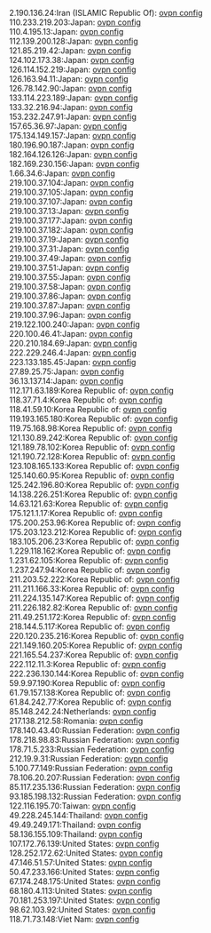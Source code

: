 2.190.136.24:Iran (ISLAMIC Republic Of): [ovpn config](vpn/2_190_136_24.ovpn)  
110.233.219.203:Japan: [ovpn config](vpn/110_233_219_203.ovpn)  
110.4.195.13:Japan: [ovpn config](vpn/110_4_195_13.ovpn)  
112.139.200.128:Japan: [ovpn config](vpn/112_139_200_128.ovpn)  
121.85.219.42:Japan: [ovpn config](vpn/121_85_219_42.ovpn)  
124.102.173.38:Japan: [ovpn config](vpn/124_102_173_38.ovpn)  
126.114.152.219:Japan: [ovpn config](vpn/126_114_152_219.ovpn)  
126.163.94.11:Japan: [ovpn config](vpn/126_163_94_11.ovpn)  
126.78.142.90:Japan: [ovpn config](vpn/126_78_142_90.ovpn)  
133.114.223.189:Japan: [ovpn config](vpn/133_114_223_189.ovpn)  
133.32.216.94:Japan: [ovpn config](vpn/133_32_216_94.ovpn)  
153.232.247.91:Japan: [ovpn config](vpn/153_232_247_91.ovpn)  
157.65.36.97:Japan: [ovpn config](vpn/157_65_36_97.ovpn)  
175.134.149.157:Japan: [ovpn config](vpn/175_134_149_157.ovpn)  
180.196.90.187:Japan: [ovpn config](vpn/180_196_90_187.ovpn)  
182.164.126.126:Japan: [ovpn config](vpn/182_164_126_126.ovpn)  
182.169.230.156:Japan: [ovpn config](vpn/182_169_230_156.ovpn)  
1.66.34.6:Japan: [ovpn config](vpn/1_66_34_6.ovpn)  
219.100.37.104:Japan: [ovpn config](vpn/219_100_37_104.ovpn)  
219.100.37.105:Japan: [ovpn config](vpn/219_100_37_105.ovpn)  
219.100.37.107:Japan: [ovpn config](vpn/219_100_37_107.ovpn)  
219.100.37.13:Japan: [ovpn config](vpn/219_100_37_13.ovpn)  
219.100.37.177:Japan: [ovpn config](vpn/219_100_37_177.ovpn)  
219.100.37.182:Japan: [ovpn config](vpn/219_100_37_182.ovpn)  
219.100.37.19:Japan: [ovpn config](vpn/219_100_37_19.ovpn)  
219.100.37.31:Japan: [ovpn config](vpn/219_100_37_31.ovpn)  
219.100.37.49:Japan: [ovpn config](vpn/219_100_37_49.ovpn)  
219.100.37.51:Japan: [ovpn config](vpn/219_100_37_51.ovpn)  
219.100.37.55:Japan: [ovpn config](vpn/219_100_37_55.ovpn)  
219.100.37.58:Japan: [ovpn config](vpn/219_100_37_58.ovpn)  
219.100.37.86:Japan: [ovpn config](vpn/219_100_37_86.ovpn)  
219.100.37.87:Japan: [ovpn config](vpn/219_100_37_87.ovpn)  
219.100.37.96:Japan: [ovpn config](vpn/219_100_37_96.ovpn)  
219.122.100.240:Japan: [ovpn config](vpn/219_122_100_240.ovpn)  
220.100.46.41:Japan: [ovpn config](vpn/220_100_46_41.ovpn)  
220.210.184.69:Japan: [ovpn config](vpn/220_210_184_69.ovpn)  
222.229.246.4:Japan: [ovpn config](vpn/222_229_246_4.ovpn)  
223.133.185.45:Japan: [ovpn config](vpn/223_133_185_45.ovpn)  
27.89.25.75:Japan: [ovpn config](vpn/27_89_25_75.ovpn)  
36.13.137.14:Japan: [ovpn config](vpn/36_13_137_14.ovpn)  
112.171.63.189:Korea Republic of: [ovpn config](vpn/112_171_63_189.ovpn)  
118.37.71.4:Korea Republic of: [ovpn config](vpn/118_37_71_4.ovpn)  
118.41.59.10:Korea Republic of: [ovpn config](vpn/118_41_59_10.ovpn)  
119.193.165.180:Korea Republic of: [ovpn config](vpn/119_193_165_180.ovpn)  
119.75.168.98:Korea Republic of: [ovpn config](vpn/119_75_168_98.ovpn)  
121.130.89.242:Korea Republic of: [ovpn config](vpn/121_130_89_242.ovpn)  
121.189.78.102:Korea Republic of: [ovpn config](vpn/121_189_78_102.ovpn)  
121.190.72.128:Korea Republic of: [ovpn config](vpn/121_190_72_128.ovpn)  
123.108.165.133:Korea Republic of: [ovpn config](vpn/123_108_165_133.ovpn)  
125.140.60.95:Korea Republic of: [ovpn config](vpn/125_140_60_95.ovpn)  
125.242.196.80:Korea Republic of: [ovpn config](vpn/125_242_196_80.ovpn)  
14.138.226.251:Korea Republic of: [ovpn config](vpn/14_138_226_251.ovpn)  
14.63.121.63:Korea Republic of: [ovpn config](vpn/14_63_121_63.ovpn)  
175.121.1.17:Korea Republic of: [ovpn config](vpn/175_121_1_17.ovpn)  
175.200.253.96:Korea Republic of: [ovpn config](vpn/175_200_253_96.ovpn)  
175.203.123.212:Korea Republic of: [ovpn config](vpn/175_203_123_212.ovpn)  
183.105.206.23:Korea Republic of: [ovpn config](vpn/183_105_206_23.ovpn)  
1.229.118.162:Korea Republic of: [ovpn config](vpn/1_229_118_162.ovpn)  
1.231.62.105:Korea Republic of: [ovpn config](vpn/1_231_62_105.ovpn)  
1.237.247.94:Korea Republic of: [ovpn config](vpn/1_237_247_94.ovpn)  
211.203.52.222:Korea Republic of: [ovpn config](vpn/211_203_52_222.ovpn)  
211.211.166.33:Korea Republic of: [ovpn config](vpn/211_211_166_33.ovpn)  
211.224.135.147:Korea Republic of: [ovpn config](vpn/211_224_135_147.ovpn)  
211.226.182.82:Korea Republic of: [ovpn config](vpn/211_226_182_82.ovpn)  
211.49.251.172:Korea Republic of: [ovpn config](vpn/211_49_251_172.ovpn)  
218.144.5.117:Korea Republic of: [ovpn config](vpn/218_144_5_117.ovpn)  
220.120.235.216:Korea Republic of: [ovpn config](vpn/220_120_235_216.ovpn)  
221.149.160.205:Korea Republic of: [ovpn config](vpn/221_149_160_205.ovpn)  
221.165.54.237:Korea Republic of: [ovpn config](vpn/221_165_54_237.ovpn)  
222.112.11.3:Korea Republic of: [ovpn config](vpn/222_112_11_3.ovpn)  
222.236.130.144:Korea Republic of: [ovpn config](vpn/222_236_130_144.ovpn)  
59.9.97.190:Korea Republic of: [ovpn config](vpn/59_9_97_190.ovpn)  
61.79.157.138:Korea Republic of: [ovpn config](vpn/61_79_157_138.ovpn)  
61.84.242.77:Korea Republic of: [ovpn config](vpn/61_84_242_77.ovpn)  
85.148.242.24:Netherlands: [ovpn config](vpn/85_148_242_24.ovpn)  
217.138.212.58:Romania: [ovpn config](vpn/217_138_212_58.ovpn)  
178.140.43.40:Russian Federation: [ovpn config](vpn/178_140_43_40.ovpn)  
178.218.98.83:Russian Federation: [ovpn config](vpn/178_218_98_83.ovpn)  
178.71.5.233:Russian Federation: [ovpn config](vpn/178_71_5_233.ovpn)  
212.19.9.31:Russian Federation: [ovpn config](vpn/212_19_9_31.ovpn)  
5.100.77.149:Russian Federation: [ovpn config](vpn/5_100_77_149.ovpn)  
78.106.20.207:Russian Federation: [ovpn config](vpn/78_106_20_207.ovpn)  
85.117.235.136:Russian Federation: [ovpn config](vpn/85_117_235_136.ovpn)  
93.185.198.132:Russian Federation: [ovpn config](vpn/93_185_198_132.ovpn)  
122.116.195.70:Taiwan: [ovpn config](vpn/122_116_195_70.ovpn)  
49.228.245.144:Thailand: [ovpn config](vpn/49_228_245_144.ovpn)  
49.49.249.171:Thailand: [ovpn config](vpn/49_49_249_171.ovpn)  
58.136.155.109:Thailand: [ovpn config](vpn/58_136_155_109.ovpn)  
107.172.76.139:United States: [ovpn config](vpn/107_172_76_139.ovpn)  
128.252.172.62:United States: [ovpn config](vpn/128_252_172_62.ovpn)  
47.146.51.57:United States: [ovpn config](vpn/47_146_51_57.ovpn)  
50.47.233.166:United States: [ovpn config](vpn/50_47_233_166.ovpn)  
67.174.248.175:United States: [ovpn config](vpn/67_174_248_175.ovpn)  
68.180.4.113:United States: [ovpn config](vpn/68_180_4_113.ovpn)  
70.181.253.197:United States: [ovpn config](vpn/70_181_253_197.ovpn)  
98.62.103.92:United States: [ovpn config](vpn/98_62_103_92.ovpn)  
118.71.73.148:Viet Nam: [ovpn config](vpn/118_71_73_148.ovpn)  
